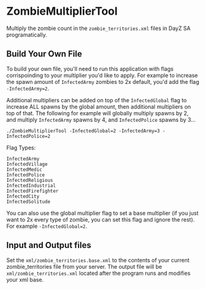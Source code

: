 # ZombieMultiplierTool

Multiply the zombie count in the `zombie_territories.xml` files in DayZ SA programatically.

## Build Your Own File
To build your own file, you'll need to run this application with flags corrispoinding to your multiplier you'd like to apply. For example to increase the spawn amount of `InfectedArmy` zombies to 2x default, you'd add the flag `-InfectedArmy=2`.

Additional multipliers can be added on top of the `InfectedGlobal` flag to increase ALL spawns by the global amount, then additional multipliers on top of that. The following for example will globally multiply spawns by 2, and multiply `InfectedArmy` spawns by 4, and `InfectedPolice` spawns by 3...

`./ZombieMultiplierTool -InfectedGlobal=2 -InfectedArmy=3 -InfectedPolice=2`



Flag Types:
```
InfectedArmy
InfectedVillage
InfectedMedic
InfectedPolice
InfectedReligious
InfectedIndustrial
InfectedFirefighter
InfectedCity
InfectedSolitude
```

You can also use the global multiplier flag to set a base multiplier (if you just want to 2x every type of zombie, you can set this flag and ignore the rest). For example `-InfectedGlobal=2`.

## Input and Output files
Set the `xml/zombie_territories.base.xml` to the contents of your current zombie_territories file from your server. The output file will be `xml/zombie_territories.xml` located after the program runs and modifies your xml base.